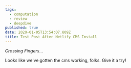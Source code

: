 ```yaml
---
tags:
  - computation
  - review
  - deepdive
published: true
date: 2020-01-05T13:54:07.809Z
title: Test Post After Netlify CMS Install
---
```

*Crossing Fingers...*

Looks like we've gotten the cms working, folks. Give it a try!
